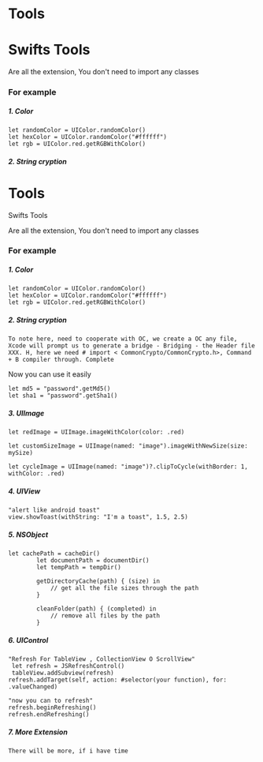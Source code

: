 # Tools
# Swifts Tools 

Are all the extension, You don't need to import any classes

### For example
##### 1. Color
```
let randomColor = UIColor.randomColor()
let hexColor = UIColor.randomColor("#ffffff")
let rgb = UIColor.red.getRGBWithColor() 
```

##### 2. String cryption 
# Tools
Swifts Tools 

Are all the extension, You don't need to import any classes

### For example
##### 1. Color
```
let randomColor = UIColor.randomColor()
let hexColor = UIColor.randomColor("#ffffff")
let rgb = UIColor.red.getRGBWithColor() 
```

##### 2. String cryption 
```
To note here, need to cooperate with OC, we create a OC any file, Xcode will prompt us to generate a bridge - Bridging - the Header file XXX. H, here we need # import < CommonCrypto/CommonCrypto.h>, Command + B compiler through. Complete
```
Now you can use it easily

```
let md5 = "password".getMd5()
let sha1 = "password".getSha1()
```
##### 3. UIImage

```
let redImage = UIImage.imageWithColor(color: .red)

let customSizeImage = UIImage(named: "image").imageWithNewSize(size: mySize)

let cycleImage = UIImage(named: "image")?.clipToCycle(withBorder: 1, withColor: .red)

```

##### 4. UIView

```
"alert like android toast"
view.showToast(withString: "I'm a toast", 1.5, 2.5)

```

##### 5. NSObject

```
let cachePath = cacheDir()
        let documentPath = documentDir()
        let tempPath = tempDir()
        
        getDirectoryCache(path) { (size) in
            // get all the file sizes through the path
        }
        
        cleanFolder(path) { (completed) in
            // remove all files by the path
        }
```

##### 6. UIControl

```
"Refresh For TableView , CollectionView O ScrollView"
 let refresh = JSRefreshControl()
 tableView.addSubview(refresh)
refresh.addTarget(self, action: #selector(your function), for: .valueChanged)

"now you can to refresh"
refresh.beginRefreshing()
refresh.endRefreshing()

```

##### 7. More Extension

```
There will be more, if i have time
```



